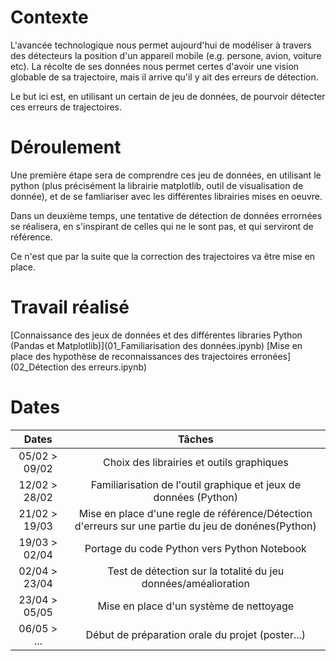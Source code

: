# Contexte

L'avancée technologique nous permet aujourd'hui de modéliser à travers des détecteurs la position d'un appareil mobile (e.g. persone, avion, voiture etc).
La récolte de ses données nous permet certes d'avoir une vision globable de sa trajectoire, mais il arrive qu'il y ait des erreurs de détection.

Le but ici est, en utilisant un certain de jeu de données, de pourvoir détecter ces erreurs de trajectoires.


# Déroulement

Une première étape sera de comprendre ces jeu de données, en utilisant le python (plus précisément la librairie matplotlib, outil de visualisation de donnée), et de se famliariser avec les différentes librairies mises en oeuvre.

Dans un deuxième temps, une tentative de détection de données errornées se réalisera, en s'inspirant de celles qui ne le sont pas, et qui serviront de référence.

Ce n'est que par la suite que la correction des trajectoires va être mise en place.

# Travail réalisé

[Connaissance des jeux de données et des différentes libraries Python (Pandas et Matplotlib)](01_Familiarisation des données.ipynb)
[Mise en place des hypothèse de reconnaissances des trajectoires erronées](02_Détection des erreurs.ipynb)

# Dates

| Dates | Tâches |
| :---: | :---: |
| 05/02 > 09/02 | Choix des librairies et outils graphiques |
| 12/02 > 28/02 | Familiarisation de l'outil graphique et jeux de données (Python) |
| 21/02 > 19/03 | Mise en place d'une regle de référence/Détection d'erreurs sur une partie du jeu de donénes(Python) |
| 19/03 > 02/04 | Portage du code Python vers Python Notebook |
| 02/04 > 23/04 | Test de détection sur la totalité du jeu données/améalioration |
| 23/04 > 05/05 | Mise en place d'un système de nettoyage |
| 06/05 > ... | Début de préparation orale du projet (poster...) |